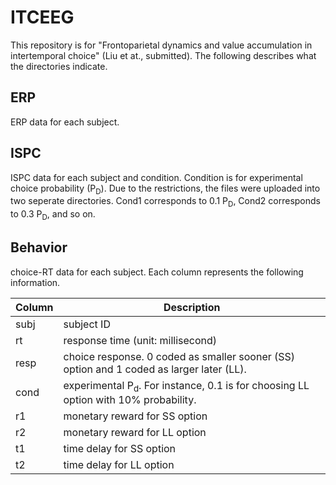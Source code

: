 # ITCEEG

This repository is for "Frontoparietal dynamics and value accumulation in intertemporal choice" (Liu et at., submitted). The following describes what the directories indicate.

## ERP
ERP data for each subject. 

## ISPC
ISPC data for each subject and condition. Condition is for experimental choice probability (P<sub>D</sub>). Due to the restrictions, the files were uploaded into two seperate directories. Cond1 corresponds to 0.1 P<sub>D</sub>, Cond2 corresponds to 0.3 P<sub>D</sub>, and so on.

## Behavior
choice-RT data for each subject. Each column represents the following information.

| Column | Description                                                                                   |
|--------|-----------------------------------------------------------------------------------------------|
| subj   | subject ID                                                                                    |
| rt     | response time (unit: millisecond)                                                             |
| resp   | choice response. 0 coded as smaller sooner (SS) option and 1 coded as larger later (LL).      |
| cond   | experimental P<sub>d</sub>. For instance, 0.1 is for choosing LL option with 10% probability. |
| r1     | monetary reward for SS option                                                                 |
| r2     | monetary reward for LL option                                                                 |
| t1     | time delay for SS option                                                                      |
| t2     | time delay for LL option                                                                      |
